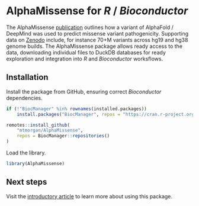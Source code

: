 
# AlphaMissense for *R* / *Bioconductor*

<!-- badges: start -->
<!-- badges: end -->

The AlphaMissense [publication][Science] outlines how a variant of
AlphaFold / DeepMind was used to predict missense variant
pathogenicity. Supporting data on [Zenodo][] include, for instance
70+M variants across hg19 and hg38 genome builds. The AlphaMissense
package allows ready access to the data, downloading individual files
to DuckDB databases for ready exploration and integration into *R* and
*Bioconductor* worksflows.

[Science]: https://www.science.org/doi/epdf/10.1126/science.adg7492
[Zenodo]: https://zenodo.org//record/8360242

## Installation

Install the package from GitHub, ensuring correct *Bioconductor*
dependencies.

``` r
if (!"BiocManager" %in% rownames(installed.packages))
    install.packages("BiocManager", repos = "https://cran.r-project.org")

remotes::install_github(
    "mtmorgan/AlphaMissense",
    repos = BiocManager::repositories()
)
```

Load the library.

``` r
library(AlphaMissense)
```

## Next steps

Visit the [introductory article][intro] to learn more about using this
package.

[intro]: https://mtmorgan.github.io/AlphaMissense/articles/introduction.html
